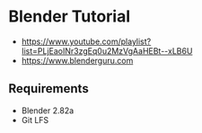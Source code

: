 # Blender Tutorial

- https://www.youtube.com/playlist?list=PLjEaoINr3zgEq0u2MzVgAaHEBt--xLB6U
- https://www.blenderguru.com

## Requirements

- Blender 2.82a
- Git LFS
